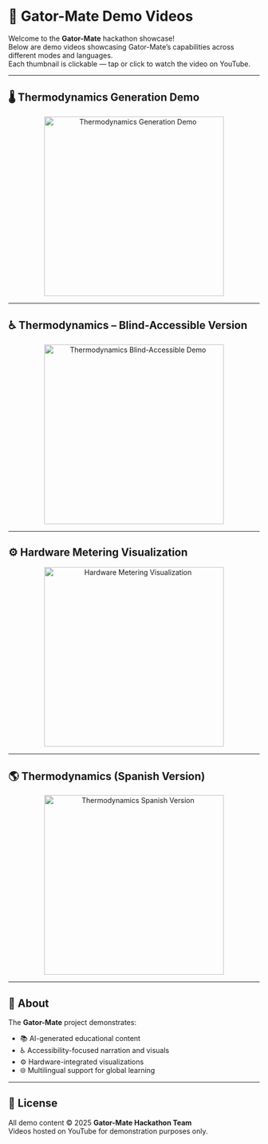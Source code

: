 # 🎥 Gator-Mate Demo Videos

Welcome to the **Gator-Mate** hackathon showcase!  
Below are demo videos showcasing Gator-Mate’s capabilities across different modes and languages.  
Each thumbnail is clickable — tap or click to watch the video on YouTube.

---

## 🌡️ Thermodynamics Generation Demo

<p align="center">
  <a href="https://www.youtube.com/watch?v=zuUDn7A5M_0" target="_blank">
    <img src="https://img.youtube.com/vi/zuUDn7A5M_0/hqdefault.jpg" 
         alt="Thermodynamics Generation Demo" width="360">
  </a>
</p>

---

## ♿ Thermodynamics – Blind-Accessible Version

<p align="center">
  <a href="https://www.youtube.com/watch?v=WEuzYl7aTYU" target="_blank">
    <img src="https://img.youtube.com/vi/WEuzYl7aTYU/hqdefault.jpg" 
         alt="Thermodynamics Blind-Accessible Demo" width="360">
  </a>
</p>

---

## ⚙️ Hardware Metering Visualization

<p align="center">
  <a href="https://www.youtube.com/watch?v=mDN3sKLmQ4E" target="_blank">
    <img src="https://img.youtube.com/vi/mDN3sKLmQ4E/hqdefault.jpg" 
         alt="Hardware Metering Visualization" width="360">
  </a>
</p>

---

## 🌎 Thermodynamics (Spanish Version)

<p align="center">
  <a href="https://www.youtube.com/watch?v=nQ_j_5nU-oQ" target="_blank">
    <img src="https://img.youtube.com/vi/nQ_j_5nU-oQ/hqdefault.jpg" 
         alt="Thermodynamics Spanish Version" width="360">
  </a>
</p>

---

## 🧠 About

The **Gator-Mate** project demonstrates:
- 📚 AI-generated educational content  
- ♿ Accessibility-focused narration and visuals  
- ⚙️ Hardware-integrated visualizations  
- 🌐 Multilingual support for global learning  

---

## 📜 License

All demo content © 2025 **Gator-Mate Hackathon Team**  
Videos hosted on YouTube for demonstration purposes only.
